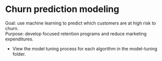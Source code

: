 # Churn prediction modeling

Goal: use machine learning to predict which customers are at high risk to churn. 
<br>Purpose: develop focused retention programs and reduce marketing expenditures.


* View the model tuning process for each algorithm in the model-tuning folder.

